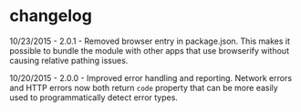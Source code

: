 changelog
=========
10/23/2015 - 2.0.1 - Removed browser entry in package.json. This makes it possible to bundle the module with other apps that use browserify without causing relative pathing issues.

10/20/2015 - 2.0.0 - Improved error handling and reporting. Network errors and HTTP errors now both return `code` property that can be more easily used to programmatically detect error types.